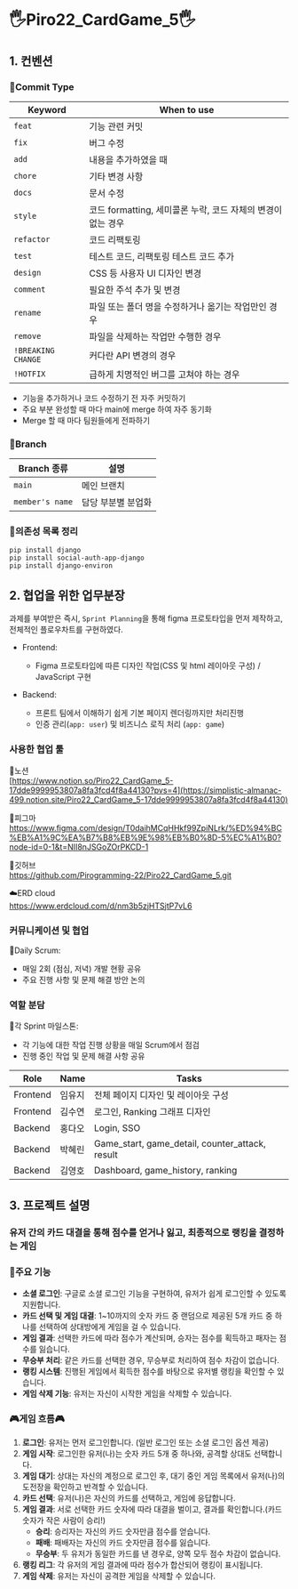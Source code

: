 # 🖐️Piro22_CardGame_5🖐️



## 1. 컨벤션

### 🧐Commit Type

| Keyword | When to use |
| --- | --- |
| `feat` | 기능 관련 커밋 |
| `fix` | 버그 수정 |
| `add` | 내용을 추가하였을 때 |
| `chore` | 기타 변경 사항 |
| `docs` | 문서 수정 |
| `style` | 코드 formatting, 세미콜론 누락, 코드 자체의 변경이 없는 경우 |
| `refactor` | 코드 리팩토링 |
| `test` | 테스트 코드, 리팩토링 테스트 코드 추가 |
| `design` | CSS 등 사용자 UI 디자인 변경 |
| `comment` | 필요한 주석 추가 및 변경 |
| `rename` | 파일 또는 폴더 명을 수정하거나 옮기는 작업만인 경우 |
| `remove` | 파일을 삭제하는 작업만 수행한 경우 |
| `!BREAKING CHANGE` | 커다란 API 변경의 경우 |
| `!HOTFIX` | 급하게 치명적인 버그를 고쳐야 하는 경우 |
- 기능을 추가하거나 코드 수정하기 전 자주 커밋하기
- 주요 부분 완성할 때 마다 main에 merge 하여 자주 동기화
- Merge 할 때 마다 팀원들에게 전파하기

### 🌿Branch

| Branch 종류        | 설명             |
|---------------------|------------------|
| `main`              | 메인 브랜치      |
| `member's name`     | 담당 부분별 분업화 |

### 📜의존성 목록 정리
```
pip install django
pip install social-auth-app-django
pip install django-environ
```


## 2. 협업을 위한 업무분장

과제를 부여받은 즉시, `Sprint Planning`을 통해 figma 프로토타입을 먼저 제작하고, 전체적인 플로우차트를 구현하였다.

- Frontend:
  - Figma 프로토타입에 따른 디자인 작업(CSS 및 html 레이아웃 구성) / JavaScript 구현

- Backend:
  - 프론트 팀에서 이해하기 쉽게 기본 페이지 렌더링까지만 처리진행
  - 인증 관리(`app: user`) 및 비즈니스 로직 처리 (`app: game`)

### 사용한 협업 툴
  📒노션<br>
  [https://www.notion.so/Piro22_CardGame_5-17dde9999953807a8fa3fcd4f8a44130?pvs=4](https://simplistic-almanac-499.notion.site/Piro22_CardGame_5-17dde9999953807a8fa3fcd4f8a44130)

  🎨피그마<br> 
  https://www.figma.com/design/T0daihMCqHHkf99ZpiNLrk/%ED%94%BC%EB%A1%9C%EA%B7%B8%EB%9E%98%EB%B0%8D-5%EC%A1%B0?node-id=0-1&t=NII8nJSGoZOrPKCD-1

  🌱깃허브<br>
  https://github.com/Pirogramming-22/Piro22_CardGame_5.git

  ☁️ERD cloud<br>
  https://www.erdcloud.com/d/nm3b5zjHTSjtP7vL6

### 커뮤니케이션 및 협업
📆Daily Scrum: 
  - 매일 2회 (점심, 저녁) 개발 현황 공유
  - 주요 진행 사항 및 문제 해결 방안 논의

### 역할 분담
🚩각 Sprint 마일스톤:
  - 각 기능에 대한 작업 진행 상황을 매일 Scrum에서 점검
  - 진행 중인 작업 및 문제 해결 사항 공유

| Role     | Name     | Tasks                                   |
|----------|----------|-----------------------------------------|
| Frontend | 임유지   | 전체 페이지 디자인 및 레이아웃 구성       |
| Frontend | 김수연   | 로그인, Ranking 그래프 디자인            |
| Backend  | 홍다오   | Login, SSO                             |
| Backend  | 박혜린   | Game_start, game_detail, counter_attack, result |
| Backend  | 김영호   | Dashboard, game_history, ranking       |


## 3. 프로젝트 설명
### 유저 간의 카드 대결을 통해 점수를 얻거나 잃고, 최종적으로 랭킹을 결정하는 게임

### 📌주요 기능

- **소셜 로그인**: 구글로 소셜 로그인 기능을 구현하여, 유저가 쉽게 로그인할 수 있도록 지원합니다.
- **카드 선택 및 게임 대결**: 1~10까지의 숫자 카드 중 랜덤으로 제공된 5개 카드 중 하나를 선택하여 상대방에게 게임을 걸 수 있습니다.
- **게임 결과**: 선택한 카드에 따라 점수가 계산되며, 승자는 점수를 획득하고 패자는 점수를 잃습니다.
- **무승부 처리**: 같은 카드를 선택한 경우, 무승부로 처리하여 점수 차감이 없습니다.
- **랭킹 시스템**: 진행된 게임에서 획득한 점수를 바탕으로 유저별 랭킹을 확인할 수 있습니다.
- **게임 삭제 기능**: 유저는 자신이 시작한 게임을 삭제할 수 있습니다.


### 🎮게임 흐름🎮

1. **로그인**: 유저는 먼저 로그인합니다. (일반 로그인 또는 소셜 로그인 옵션 제공)
2. **게임 시작**: 로그인한 유저(나)는 숫자 카드 5개 중 하나와, 공격할 상대도 선택합니다. 
3. **게임 대기**: 상대는 자신의 계정으로 로그인 후, 대기 중인 게임 목록에서 유저(나)의 도전장을 확인하고 반격할 수 있습니다.
4. **카드 선택**: 유저(나)은 자신의 카드를 선택하고, 게임에 응답합니다.
5. **게임 결과**: 서로 선택한 카드 숫자에 따라 대결을 벌이고, 결과를 확인합니다.(카드 숫자가 작은 사람이 승리!)
    - **승리**: 승리자는 자신의 카드 숫자만큼 점수를 얻습니다.
    - **패배**: 패배자는 자신의 카드 숫자만큼 점수를 잃습니다.
    - **무승부**: 두 유저가 동일한 카드를 낸 경우로,  양쪽 모두 점수 차감이 없습니다.
6. **랭킹 리그**: 각 유저의 게임 결과에 따라 점수가 합산되어 랭킹이 표시됩니다.
7. **게임 삭제**: 유저는 자신이 공격한 게임을 삭제할 수 있습니다.


